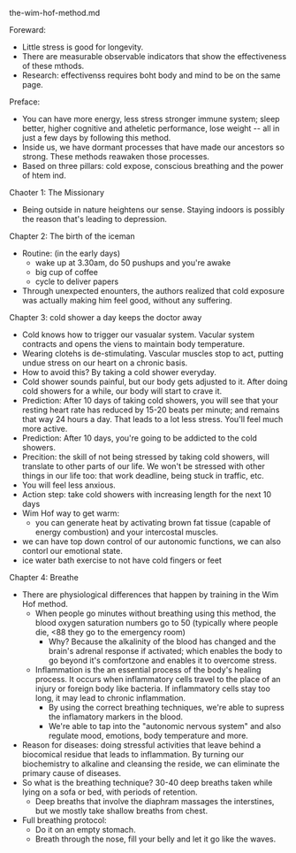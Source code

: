 the-wim-hof-method.md

Foreward:
- Little stress is good for longevity. 
- There are measurable observable indicators that show the effectiveness of these mthods.
- Research: effectivenss requires boht body and mind to be on the same page.

Preface: 
- You can have more energy, less stress stronger immune system; sleep better, higher cognitive and atheletic performance, lose weight -- all in just a few days by following this method.
- Inside us, we have dormant processes that have made our ancestors so strong. These methods reawaken those processes.
- Based on three pillars: cold expose, conscious breathing and the power of htem ind.

Chaoter 1: The Missionary
- Being outside in nature heightens our sense. Staying indoors is possibly the reason that's leading to depression. 

Chapter 2: The birth of the iceman
- Routine: (in the early days)
	- wake up at 3.30am, do 50 pushups and you're awake
	- big cup of coffee
	- cycle to deliver papers
- Through unexpected enounters, the authors realized that cold exposure was actually making him feel good, without any suffering.

Chapter 3: cold shower a day keeps the doctor away
- Cold knows how to trigger our vasualar system. Vacular system contracts and opens the viens to maintain body temperature. 
- Wearing clotehs is de-stimulating. Vascular muscles stop to act, putting undue stress on our heart on a chronic basis. 
- How to avoid this? By taking a cold shower everyday.
- Cold shower sounds painful, but our body gets adjusted to it. After doing cold showers for a while, our body will start to crave it.
- Prediction: After 10 days of taking cold showers, you will see that your resting heart rate has reduced by 15-20 beats per minute; and remains that way 24 hours a day. That leads to a lot less stress. You'll feel much more active.
- Prediction: After 10 days, you're going to be addicted to the cold showers. 
- Precition: the skill of not being stressed by taking cold showers, will translate to other parts of our life. We won't be stressed with other things in our life too: that work deadline, being stuck in traffic, etc.
- You will feel less anxious.
- Action step: take cold showers with increasing length for the next 10 days
- Wim Hof way to get warm:
	- you can generate heat by activating brown fat tissue (capable of energy combustion) and your intercostal muscles. 
- we can have top down control of our autonomic functions, we can also contorl our emotional state. 
- ice water bath exercise to not have cold fingers or feet

Chapter 4: Breathe
- There are physiological differences that happen by training in the Wim Hof method.
	- When people go minutes without breathing using this method, the blood oxygen saturation numbers go to 50 (typically where people die, <88 they go to the emergency room)
		- Why? Because the alkalinity of the blood has changed and the brain's adrenal response if activated; which enables the body to go beyond it's comfortzone and enables it to overcome stress. 
	- Inflammation is the an essential process of the body's healing process. It occurs when inflammatory cells travel to the place of an injury or foreign body like bacteria. If inflammatory cells stay too long, it may lead to chronic inflammation.
		- By using the correct breathing techniques, we're able to supress the inflamatory markers in the blood. 
		- We're able to tap into the "autonomic nervous system" and also regulate mood, emotions, body temperature and more. 
- Reason for diseases: doing stressful activities that leave behind a biocomical residue that leads to inflammation. By turning our biochemistry to alkaline and cleansing the reside, we can eliminate the primary cause of diseases.
- So what is the breathing technique? 30-40 deep breaths taken while lying on a sofa or bed, with periods of retention.
	- Deep breaths that involve the diaphram massages the interstines, but we mostly take shallow breaths from chest. 
- Full breathing protocol:
	- Do it on an empty stomach.
	- Breath through the nose, fill your belly and let it go like the waves. 













